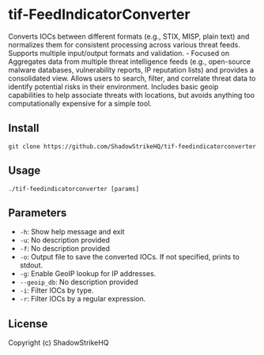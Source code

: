 # tif-FeedIndicatorConverter
Converts IOCs between different formats (e.g., STIX, MISP, plain text) and normalizes them for consistent processing across various threat feeds. Supports multiple input/output formats and validation. - Focused on Aggregates data from multiple threat intelligence feeds (e.g., open-source malware databases, vulnerability reports, IP reputation lists) and provides a consolidated view.  Allows users to search, filter, and correlate threat data to identify potential risks in their environment. Includes basic geoip capabilities to help associate threats with locations, but avoids anything too computationally expensive for a simple tool.

## Install
`git clone https://github.com/ShadowStrikeHQ/tif-feedindicatorconverter`

## Usage
`./tif-feedindicatorconverter [params]`

## Parameters
- `-h`: Show help message and exit
- `-u`: No description provided
- `-f`: No description provided
- `-o`: Output file to save the converted IOCs. If not specified, prints to stdout.
- `-g`: Enable GeoIP lookup for IP addresses.
- `--geoip_db`: No description provided
- `-i`: Filter IOCs by type.
- `-r`: Filter IOCs by a regular expression.

## License
Copyright (c) ShadowStrikeHQ
